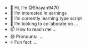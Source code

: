 - 👋 Hi, I’m @Shayan9470
- 👀 I’m interested in earnings 
- 🌱 I’m currently learning type script 
- 💞️ I’m looking to collaborate on ...
- 📫 How to reach me ...
- 😄 Pronouns: ...
- ⚡ Fun fact: ...

<!---
Shayan9470/Shayan9470 is a ✨ special ✨ repository because its `README.md` (this file) appears on your GitHub profile.
You can click the Preview link to take a look at your changes.
--->
